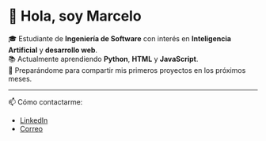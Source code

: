 # 👋 Hola, soy Marcelo

🎓 Estudiante de **Ingeniería de Software** con interés en **Inteligencia Artificial** y **desarrollo web**.  
📚 Actualmente aprendiendo **Python**, **HTML** y **JavaScript**.  
🚀 Preparándome para compartir mis primeros proyectos en los próximos meses.

---
📫 Cómo contactarme:  
- [LinkedIn](https://www.linkedin.com/in/TU-LINK)
- [Correo](mailto:TUCORREO)
